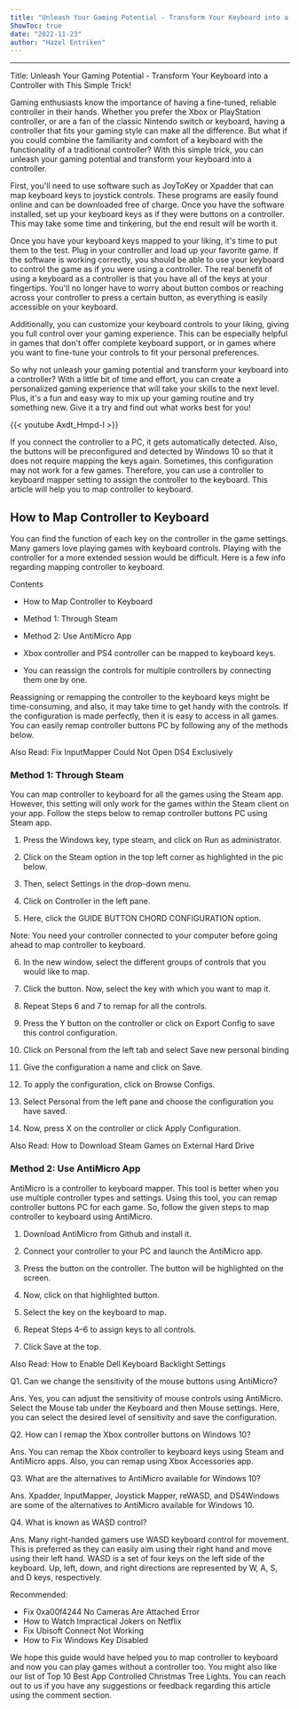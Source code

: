 ```yaml
---
title: "Unleash Your Gaming Potential - Transform Your Keyboard into a Controller with This Simple Trick!"
ShowToc: true 
date: "2022-11-23"
author: "Hazel Entriken"
---
```

*****
Title: Unleash Your Gaming Potential - Transform Your Keyboard into a Controller with This Simple Trick!

Gaming enthusiasts know the importance of having a fine-tuned, reliable controller in their hands. Whether you prefer the Xbox or PlayStation controller, or are a fan of the classic Nintendo switch or keyboard, having a controller that fits your gaming style can make all the difference. But what if you could combine the familiarity and comfort of a keyboard with the functionality of a traditional controller? With this simple trick, you can unleash your gaming potential and transform your keyboard into a controller.

First, you'll need to use software such as JoyToKey or Xpadder that can map keyboard keys to joystick controls. These programs are easily found online and can be downloaded free of charge. Once you have the software installed, set up your keyboard keys as if they were buttons on a controller. This may take some time and tinkering, but the end result will be worth it.

Once you have your keyboard keys mapped to your liking, it's time to put them to the test. Plug in your controller and load up your favorite game. If the software is working correctly, you should be able to use your keyboard to control the game as if you were using a controller. The real benefit of using a keyboard as a controller is that you have all of the keys at your fingertips. You'll no longer have to worry about button combos or reaching across your controller to press a certain button, as everything is easily accessible on your keyboard.

Additionally, you can customize your keyboard controls to your liking, giving you full control over your gaming experience. This can be especially helpful in games that don't offer complete keyboard support, or in games where you want to fine-tune your controls to fit your personal preferences.

So why not unleash your gaming potential and transform your keyboard into a controller? With a little bit of time and effort, you can create a personalized gaming experience that will take your skills to the next level. Plus, it's a fun and easy way to mix up your gaming routine and try something new. Give it a try and find out what works best for you!

{{< youtube Axdt_Hmpd-I >}} 



If you connect the controller to a PC, it gets automatically detected. Also, the buttons will be preconfigured and detected by Windows 10 so that it does not require mapping the keys again. Sometimes, this configuration may not work for a few games. Therefore, you can use a controller to keyboard mapper setting to assign the controller to the keyboard. This article will help you to map controller to keyboard.
 

 
## How to Map Controller to Keyboard
 
You can find the function of each key on the controller in the game settings. Many gamers love playing games with keyboard controls. Playing with the controller for a more extended session would be difficult. Here is a few info regarding mapping controller to keyboard.
 
Contents
 
- How to Map Controller to Keyboard
 - Method 1: Through Steam
 - Method 2: Use AntiMicro App

 
- Xbox controller and PS4 controller can be mapped to keyboard keys.
 - You can reassign the controls for multiple controllers by connecting them one by one.

 
Reassigning or remapping the controller to the keyboard keys might be time-consuming, and also, it may take time to get handy with the controls. If the configuration is made perfectly, then it is easy to access in all games. You can easily remap controller buttons PC by following any of the methods below.
 
Also Read: Fix InputMapper Could Not Open DS4 Exclusively
 
### Method 1: Through Steam
 
You can map controller to keyboard for all the games using the Steam app. However, this setting will only work for the games within the Steam client on your app. Follow the steps below to remap controller buttons PC using Steam app.
 
1. Press the Windows key, type steam, and click on Run as administrator.
 
2. Click on the Steam option in the top left corner as highlighted in the pic below.
 
3. Then, select Settings in the drop-down menu.
 
4. Click on Controller in the left pane.
 
5. Here, click the GUIDE BUTTON CHORD CONFIGURATION option.
 
Note:  You need your controller connected to your computer before going ahead to map controller to keyboard.
 
6. In the new window, select the different groups of controls that you would like to map.
 
7. Click the button. Now, select the key with which you want to map it.
 
8. Repeat Steps 6 and 7 to remap for all the controls.
 
9. Press the Y button on the controller or click on Export Config to save this control configuration.
 
10. Click on Personal from the left tab and select Save new personal binding
 
11. Give the configuration a name and click on Save.
 
12. To apply the configuration, click on Browse Configs.
 
13. Select Personal from the left pane and choose the configuration you have saved.
 
14. Now, press X on the controller or click Apply Configuration.
 
Also Read: How to Download Steam Games on External Hard Drive
 
### Method 2: Use AntiMicro App
 
AntiMicro is a controller to keyboard mapper. This tool is better when you use multiple controller types and settings. Using this tool, you can remap controller buttons PC for each game. So, follow the given steps to map controller to keyboard using AntiMicro.
 
1. Download AntiMicro from Github and install it.
 
2. Connect your controller to your PC and launch the AntiMicro app.
 
3. Press the button on the controller. The button will be highlighted on the screen.
 
4. Now, click on that highlighted button.
 
5. Select the key on the keyboard to map.
 
6. Repeat Steps 4–6 to assign keys to all controls.
 
7. Click Save at the top.
 
Also Read: How to Enable Dell Keyboard Backlight Settings
 
Q1. Can we change the sensitivity of the mouse buttons using AntiMicro?
 
Ans. Yes, you can adjust the sensitivity of mouse controls using AntiMicro. Select the Mouse tab under the Keyboard and then Mouse settings. Here, you can select the desired level of sensitivity and save the configuration.
 
Q2. How can I remap the Xbox controller buttons on Windows 10?
 
Ans. You can remap the Xbox controller to keyboard keys using Steam and AntiMicro apps. Also, you can remap using Xbox Accessories app.
 
Q3. What are the alternatives to AntiMicro available for Windows 10?
 
Ans. Xpadder, InputMapper, Joystick Mapper, reWASD, and DS4Windows are some of the alternatives to AntiMicro available for Windows 10.
 
Q4. What is known as WASD control?
 
Ans. Many right-handed gamers use WASD keyboard control for movement. This is preferred as they can easily aim using their right hand and move using their left hand. WASD is a set of four keys on the left side of the keyboard. Up, left, down, and right directions are represented by W, A, S, and D keys, respectively.
 
Recommended:
 
- Fix 0xa00f4244 No Cameras Are Attached Error
 - How to Watch Impractical Jokers on Netflix
 - Fix Ubisoft Connect Not Working
 - How to Fix Windows Key Disabled

 
We hope this guide would have helped you to map controller to keyboard and now you can play games without a controller too. You might also like our list of Top 10 Best App Controlled Christmas Tree Lights. You can reach out to us if you have any suggestions or feedback regarding this article using the comment section.




